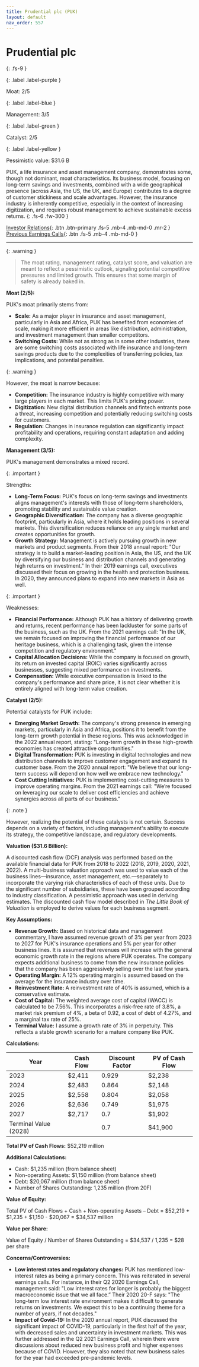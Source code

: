 ```yaml
---
title: Prudential plc (PUK)
layout: default
nav_order: 557
---
```


# Prudential plc
{: .fs-9 }

{: .label .label-purple }

Moat: 2/5

{: .label .label-blue }

Management: 3/5

{: .label .label-green }

Catalyst: 2/5

{: .label .label-yellow }

Pessimistic value: $31.6 B

PUK, a life insurance and asset management company, demonstrates some, though not dominant, moat characteristics. Its business model, focusing on long-term savings and investments, combined with a wide geographical presence (across Asia, the US, the UK, and Europe) contributes to a degree of customer stickiness and scale advantages. However, the insurance industry is inherently competitive, especially in the context of increasing digitization, and requires robust management to achieve sustainable excess returns.
{: .fs-6 .fw-300 }

[Investor Relations](https://www.google.com/search?q=PUK+investor+relations){: .btn .btn-primary .fs-5 .mb-4 .mb-md-0 .mr-2 }
[Previous Earnings Calls](https://discountingcashflows.com/company/PUK/transcripts/){: .btn .fs-5 .mb-4 .mb-md-0 }

---

{: .warning } 
>The moat rating, management rating, catalyst score, and valuation are meant to reflect a pessimistic outlook, signaling potential competitive pressures and limited growth. This ensures that some margin of safety is already baked in.


**Moat (2/5):**

PUK's moat primarily stems from:

* **Scale:** As a major player in insurance and asset management, particularly in Asia and Africa, PUK has benefited from economies of scale, making it more efficient in areas like distribution, administration, and investment management than smaller competitors. 
* **Switching Costs:**  While not as strong as in some other industries, there are some switching costs associated with life insurance and long-term savings products due to the complexities of transferring policies, tax implications, and potential penalties.

{: .warning }

However, the moat is narrow because:

* **Competition:** The insurance industry is highly competitive with many large players in each market. This limits PUK's pricing power.
* **Digitization:** New digital distribution channels and fintech entrants pose a threat, increasing competition and potentially reducing switching costs for customers.
* **Regulation:** Changes in insurance regulation can significantly impact profitability and operations, requiring constant adaptation and adding complexity.

**Management (3/5):**

PUK's management demonstrates a mixed record.

{: .important }

Strengths:

* **Long-Term Focus:** PUK's focus on long-term savings and investments aligns management's interests with those of long-term shareholders, promoting stability and sustainable value creation.
* **Geographic Diversification:** The company has a diverse geographic footprint, particularly in Asia, where it holds leading positions in several markets. This diversification reduces reliance on any single market and creates opportunities for growth.
* **Growth Strategy:** Management is actively pursuing growth in new markets and product segments. From their 2018 annual report: "Our strategy is to build a market-leading position in Asia, the US, and the UK by diversifying our business and distribution channels and generating high returns on investment." In their 2019 earnings call, executives discussed their focus on growing in the health and protection business. In 2020, they announced plans to expand into new markets in Asia as well.

{: .important }

Weaknesses:

* **Financial Performance:** Although PUK has a history of delivering growth and returns, recent performance has been lackluster for some parts of the business, such as the UK. From the 2021 earnings call: "In the UK, we remain focused on improving the financial performance of our heritage business, which is a challenging task, given the intense competition and regulatory environment."
* **Capital Allocation Decisions:** While the company is focused on growth, its return on invested capital (ROIC) varies significantly across businesses, suggesting mixed performance on investments. 
* **Compensation:**  While executive compensation is linked to the company's performance and share price, it is not clear whether it is entirely aligned with long-term value creation. 


**Catalyst (2/5):**

Potential catalysts for PUK include:

* **Emerging Market Growth:**  The company's strong presence in emerging markets, particularly in Asia and Africa, positions it to benefit from the long-term growth potential in these regions. This was acknowledged in the 2022 annual report, stating: "Long-term growth in these high-growth economies has created attractive opportunities."
* **Digital Transformation:** PUK is investing in digital technologies and new distribution channels to improve customer engagement and expand its customer base. From the 2020 annual report: "We believe that our long-term success will depend on how well we embrace new technology."
* **Cost Cutting Initiatives:** PUK is implementing cost-cutting measures to improve operating margins. From the 2021 earnings call: "We’re focused on leveraging our scale to deliver cost efficiencies and achieve synergies across all parts of our business."

{: .note }

However, realizing the potential of these catalysts is not certain. Success depends on a variety of factors, including management's ability to execute its strategy, the competitive landscape, and regulatory developments.

**Valuation ($31.6 Billion):**

A discounted cash flow (DCF) analysis was performed based on the available financial data for PUK from 2018 to 2022 (2018, 2019, 2020, 2021, 2022).  A multi-business valuation approach was used to value each of the business lines—insurance, asset management, etc.—separately to incorporate the varying risk characteristics of each of these units. Due to the significant number of subsidiaries, these have been grouped according to industry classification. A pessimistic approach was used in deriving estimates. 
The discounted cash flow model described in *The Little Book of Valuation* is employed to derive values for each business segment.

**Key Assumptions:**

* **Revenue Growth:** Based on historical data and management commentary, I have assumed revenue growth of 3% per year from 2023 to 2027 for PUK's insurance operations and 5% per year for other business lines. It is assumed that revenues will increase with the general economic growth rate in the regions where PUK operates. The company expects additional business to come from the new insurance policies that the company has been aggressively selling over the last few years. 
* **Operating Margin:** A 12% operating margin is assumed based on the average for the insurance industry over time.
* **Reinvestment Rate:**  A reinvestment rate of 40% is assumed, which is a conservative estimate.
* **Cost of Capital:** The weighted average cost of capital (WACC) is calculated to be 7.56%. This incorporates a risk-free rate of 3.8%, a market risk premium of 4%, a beta of 0.92, a cost of debt of 4.27%, and a marginal tax rate of 25%.
* **Terminal Value:** I assume a growth rate of 3% in perpetuity. This reflects a stable growth scenario for a mature company like PUK. 

**Calculations:**

| Year | Cash Flow | Discount Factor | PV of Cash Flow |
|---|---|---|---|
| 2023 | $2,411 | 0.929 | $2,238 |
| 2024 | $2,483 | 0.864 | $2,148 |
| 2025 | $2,558 | 0.804 | $2,058 |
| 2026 | $2,636 | 0.749 | $1,975 |
| 2027 | $2,717 | 0.7 | $1,902 |
| Terminal Value (2028) |  | 0.7 | $41,900 |

**Total PV of Cash Flows:** $52,219 million

**Additional Calculations:**

* Cash: $1,235 million (from balance sheet)
* Non-operating Assets: $1,150 million (from balance sheet)
* Debt: $20,067 million (from balance sheet)
* Number of Shares Outstanding: 1,235 million (from 20F)

**Value of Equity:**

Total PV of Cash Flows + Cash + Non-operating Assets – Debt = $52,219 + $1,235 + $1,150 - $20,067 = $34,537 million

**Value per Share:**

Value of Equity / Number of Shares Outstanding = $34,537 / 1,235 = $28 per share

**Concerns/Controversies:**

* **Low interest rates and regulatory changes:** PUK has mentioned low-interest rates as being a primary concern. This was reiterated in several earnings calls. For instance, in their Q2 2020 Earnings Call, management said:  "Low interest rates for longer is probably the biggest macroeconomic issue that we all face.” Their 2020 20-F says: "The long-term low interest rate environment makes it difficult to generate returns on investments. We expect this to be a continuing theme for a number of years, if not decades."
* **Impact of Covid-19:** In the 2020 annual report, PUK discussed the significant impact of COVID-19, particularly in the first half of the year, with decreased sales and uncertainty in investment markets. This was further addressed in the Q2 2021 Earnings Call, wherein there were discussions about reduced new business profit and higher expenses because of COVID. However, they also noted that new business sales for the year had exceeded pre-pandemic levels.


